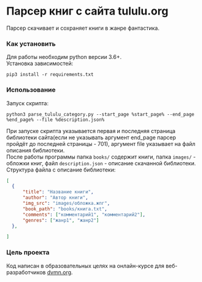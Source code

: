 # Парсер книг с сайта tululu.org

Парсер скачивает и сохраняет книги в жанре фантастика.

### Как установить

Для работы необходим python версии 3.6+. <br>
Установка зависимостей:
```
pip3 install -r requirements.txt
```

### Использование
Запуск скрипта:
```
python3 parse_tululu_category.py --start_page %start_page% --end_page %end_page% --file %description.json%
```
При запуске скрипта указывается первая и последняя страница библиотеки сайта(если не указывать аргумент end_page парсер пройдёт до последней страницы - 701), аргумент file указывает на файл описания библиотеки.<br>
После работы программы папка ```books/``` содержит книги, папка ```images/``` - обложки книг, файл ```description.json``` - описание скачанной библиотеки. 
Структура файла с описание библиотеки:
```json
[
  {
      "title": "Название книги",
      "author": "Автор книги",
      "img_src": "images/обложка.жпг",
      "book_path": "books/книга.txt",
      "comments": ["комментарий1", "комментарий2"],
      "genres": ["жанр1", "жанр2"]
  }, 

]
```

### Цель проекта

Код написан в образовательных целях на онлайн-курсе для веб-разработчиков [dvmn.org](https://dvmn.org/).

